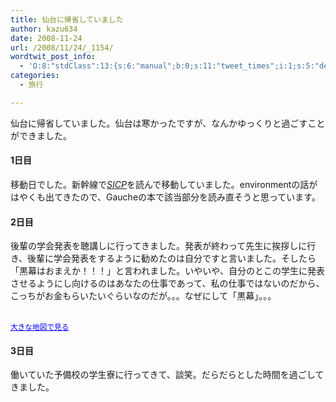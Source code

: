 ```yaml
---
title: 仙台に帰省していました
author: kazu634
date: 2008-11-24
url: /2008/11/24/_1154/
wordtwit_post_info:
  - 'O:8:"stdClass":13:{s:6:"manual";b:0;s:11:"tweet_times";i:1;s:5:"delay";i:0;s:7:"enabled";i:1;s:10:"separation";s:2:"60";s:7:"version";s:3:"3.7";s:14:"tweet_template";b:0;s:6:"status";i:2;s:6:"result";a:0:{}s:13:"tweet_counter";i:2;s:13:"tweet_log_ids";a:1:{i:0;i:4389;}s:9:"hash_tags";a:0:{}s:8:"accounts";a:1:{i:0;s:7:"kazu634";}}'
categories:
  - 旅行

---
```

<div class="section">
<p>
    仙台に帰省していました。仙台は寒かったですが、なんかゆっくりと過ごすことができました。
</p>
  
<h4>
    1日目
</h4>
  
<p>
    移動日でした。新幹線で<i><a href="http://d.hatena.ne.jp/asin/0262510871" onclick="__gaTracker('send', 'event', 'outbound-article', 'http://d.hatena.ne.jp/asin/0262510871', 'SICP');">SICP</a></i>を読んで移動していました。environmentの話がはやくも出てきたので、Gaucheの本で該当部分を読み直そうと思っています。
</p>
  
<h4>
    2日目
</h4>
  
<p>
    後輩の学会発表を聴講しに行ってきました。発表が終わって先生に挨拶しに行き、後輩に学会発表をするように勧めたのは自分ですと言いました。そしたら「黒幕はおまえか！！！」と言われました。いやいや、自分のとこの学生に発表させるようにし向けるのはあなたの仕事であって、私の仕事ではないのだから、こっちがお金もらいたいぐらいなのだが。。。なぜにして「黒幕」。。。
</p>
  
<p>
<center>
</center>
</p>
  
<p>
<br /><small><a href="http://maps.google.co.jp/maps?q=%E6%9D%B1%E5%8C%97%E5%AD%A6%E9%99%A2%E5%A4%A7%E5%AD%A6&#38;lr=lang_ja&#38;ie=UTF8&#38;oe=utf-8&#38;client=firefox-a&#38;z=14&#38;iwloc=A&#38;cid=38249669,140877248,17561442607309969041&#38;ll=38.258806,140.881462&#38;source=embed" onclick="__gaTracker('send', 'event', 'outbound-article', 'http://maps.google.co.jp/maps?q=%E6%9D%B1%E5%8C%97%E5%AD%A6%E9%99%A2%E5%A4%A7%E5%AD%A6&#038;lr=lang_ja&#038;ie=UTF8&#038;oe=utf-8&#038;client=firefox-a&#038;z=14&#038;iwloc=A&#038;cid=38249669,140877248,17561442607309969041&#038;ll=38.258806,140.881462&#038;source=embed', '大きな地図で見る');" style="color:#0000FF;text-align:left">大きな地図で見る</a></small>
</p></p> 
  
<h4>
    3日目
</h4>
  
<p>
    働いていた予備校の学生寮に行ってきて、談笑。だらだらとした時間を過ごしてきました。
</p>
</div>